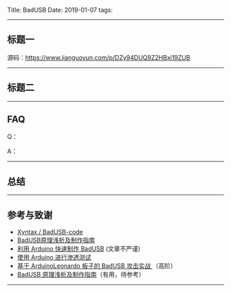 Title: BadUSB
Date: 2019-01-07
tags: 




<!-- more -->



---

## 标题一

源码：https://www.jianguoyun.com/p/DZy94DUQ9Z2HBxj19ZUB



---

## 标题二





---
## FAQ
Q：

A：

---

## 总结

---

## 参考与致谢

* [Xyntax / BadUSB-code](https://github.com/Xyntax/BadUSB-code/tree/master/ino_code)
* [BadUSB原理浅析及制作指南](https://www.cdxy.me/?p=549)
* [利用 Arduino 快速制作 BadUSB](https://www.freebuf.com/sectool/107242.html) (文章不严谨)
* [使用 Arduino 进行渗透测试](https://www.freebuf.com/articles/terminal/6182.html)
* [基于 ArduinoLeonardo 板子的 BadUSB 攻击实战 ](http://www.mottoin.com/tools/111852.html) （高阶）
* [BadUSB 原理浅析及制作指南](http://www.mottoin.com/geek/85534.html)（有用，待参考）

---